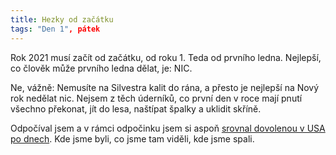 ```yaml
---
title: Hezky od začátku
tags: "Den 1", pátek
---
```


Rok 2021 musí začít od začátku, od roku 1. Teda od prvního ledna. Nejlepší, co člověk může prvního ledna dělat, je: NIC.

Ne, vážně: Nemusíte na Silvestra kalit do rána, a přesto je nejlepší na Nový rok nedělat nic. Nejsem z těch úderníků, co první den v roce mají pnutí všechno překonat, jít do lesa, naštípat špalky a uklidit skříně.

Odpočíval jsem a v rámci odpočinku jsem si aspoň [srovnal dovolenou v USA po dnech](https://medium.com/best-western/cesta-na-zapad-usa-e3d661f66b5d). Kde jsme byli, co jsme tam viděli, kde jsme spali. 